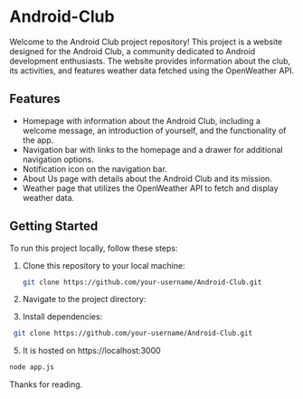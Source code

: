 # Android-Club

Welcome to the Android Club project repository! This project is a website designed for the Android Club, a community dedicated to Android development enthusiasts. The website provides information about the club, its activities, and features weather data fetched using the OpenWeather API.

## Features

- Homepage with information about the Android Club, including a welcome message, an introduction of yourself, and the functionality of the app.
- Navigation bar with links to the homepage and a drawer for additional navigation options.
- Notification icon on the navigation bar.
- About Us page with details about the Android Club and its mission.
- Weather page that utilizes the OpenWeather API to fetch and display weather data.

## Getting Started

To run this project locally, follow these steps:

1. Clone this repository to your local machine:

   ```bash
   git clone https://github.com/your-username/Android-Club.git
2.  Navigate to the project directory:
3.  Install dependencies:
  ```bash
   git clone https://github.com/your-username/Android-Club.git
```
5.  It is hosted on https://localhost:3000
   ```bash
   node app.js
```

Thanks for reading.
